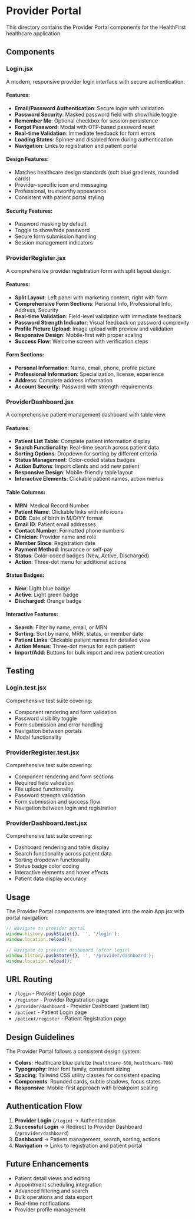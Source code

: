 # Provider Portal

This directory contains the Provider Portal components for the HealthFirst healthcare application.

## Components

### Login.jsx
A modern, responsive provider login interface with secure authentication.

#### Features:
- **Email/Password Authentication**: Secure login with validation
- **Password Security**: Masked password field with show/hide toggle
- **Remember Me**: Optional checkbox for session persistence
- **Forgot Password**: Modal with OTP-based password reset
- **Real-time Validation**: Immediate feedback for form errors
- **Loading States**: Spinner and disabled form during authentication
- **Navigation**: Links to registration and patient portal

#### Design Features:
- Matches healthcare design standards (soft blue gradients, rounded cards)
- Provider-specific icon and messaging
- Professional, trustworthy appearance
- Consistent with patient portal styling

#### Security Features:
- Password masking by default
- Toggle to show/hide password
- Secure form submission handling
- Session management indicators

### ProviderRegister.jsx
A comprehensive provider registration form with split layout design.

#### Features:
- **Split Layout**: Left panel with marketing content, right with form
- **Comprehensive Form Sections**: Personal Info, Professional Info, Address, Security
- **Real-time Validation**: Field-level validation with immediate feedback
- **Password Strength Indicator**: Visual feedback on password complexity
- **Profile Picture Upload**: Image upload with preview and validation
- **Responsive Design**: Mobile-first with proper scaling
- **Success Flow**: Welcome screen with verification steps

#### Form Sections:
- **Personal Information**: Name, email, phone, profile picture
- **Professional Information**: Specialization, license, experience
- **Address**: Complete address information
- **Account Security**: Password with strength requirements

### ProviderDashboard.jsx
A comprehensive patient management dashboard with table view.

#### Features:
- **Patient List Table**: Complete patient information display
- **Search Functionality**: Real-time search across patient data
- **Sorting Options**: Dropdown for sorting by different criteria
- **Status Management**: Color-coded status badges
- **Action Buttons**: Import clients and add new patient
- **Responsive Design**: Mobile-friendly table layout
- **Interactive Elements**: Clickable patient names, action menus

#### Table Columns:
- **MRN**: Medical Record Number
- **Patient Name**: Clickable links with info icons
- **DOB**: Date of birth in M/D/YY format
- **Email ID**: Patient email addresses
- **Contact Number**: Formatted phone numbers
- **Clinician**: Provider name and role
- **Member Since**: Registration date
- **Payment Method**: Insurance or self-pay
- **Status**: Color-coded badges (New, Active, Discharged)
- **Action**: Three-dot menu for additional actions

#### Status Badges:
- **New**: Light blue badge
- **Active**: Light green badge
- **Discharged**: Orange badge

#### Interactive Features:
- **Search**: Filter by name, email, or MRN
- **Sorting**: Sort by name, MRN, status, or member date
- **Patient Links**: Clickable patient names for detailed view
- **Action Menus**: Three-dot menus for each patient
- **Import/Add**: Buttons for bulk import and new patient creation

## Testing

### Login.test.jsx
Comprehensive test suite covering:
- Component rendering and form validation
- Password visibility toggle
- Form submission and error handling
- Navigation between portals
- Modal functionality

### ProviderRegister.test.jsx
Comprehensive test suite covering:
- Component rendering and form sections
- Required field validation
- File upload functionality
- Password strength validation
- Form submission and success flow
- Navigation between login and registration

### ProviderDashboard.test.jsx
Comprehensive test suite covering:
- Dashboard rendering and table display
- Search functionality across patient data
- Sorting dropdown functionality
- Status badge color coding
- Interactive elements and hover effects
- Patient data display accuracy

## Usage

The Provider Portal components are integrated into the main App.jsx with portal navigation:

```jsx
// Navigate to provider portal
window.history.pushState({}, '', '/login');
window.location.reload();

// Navigate to provider dashboard (after login)
window.history.pushState({}, '', '/provider/dashboard');
window.location.reload();
```

## URL Routing

- `/login` - Provider Login page
- `/register` - Provider Registration page
- `/provider/dashboard` - Provider Dashboard (patient list)
- `/patient` - Patient Login page
- `/patient/register` - Patient Registration page

## Design Guidelines

The Provider Portal follows a consistent design system:
- **Colors**: Healthcare blue palette (`healthcare-600`, `healthcare-700`)
- **Typography**: Inter font family, consistent sizing
- **Spacing**: Tailwind CSS utility classes for consistent spacing
- **Components**: Rounded cards, subtle shadows, focus states
- **Responsive**: Mobile-first approach with breakpoint scaling

## Authentication Flow

1. **Provider Login** (`/login`) → Authentication
2. **Successful Login** → Redirect to Provider Dashboard (`/provider/dashboard`)
3. **Dashboard** → Patient management, search, sorting, actions
4. **Navigation** → Links to registration and patient portal

## Future Enhancements

- Patient detail views and editing
- Appointment scheduling integration
- Advanced filtering and search
- Bulk operations and data export
- Real-time notifications
- Provider profile management 